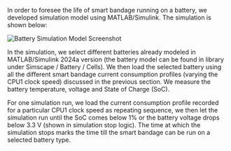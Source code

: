 In order to foresee the life of smart bandage running on a battery, we developed simulation model using MATLAB/Simulink. The simulation is shown below:

![Battery Simulation Model Screenshot](/BatterySimulationPicture.png)

In the simulation, we select different batteries already modeled in MATLAB/Simulink 2024a version (the battery model can be found in library under Simscape / Battery / Cells). We then load the selected battery using all the different smart bandage current consumption profiles (varying the CPU1 clock speed) discussed in the previous section. We measure the battery temperature, voltage and State of Charge (SoC).

For one simulation run, we load the current consumption profile recorded for a particular CPU1 clock speed as repeating sequence, we then let the simulation run until the SoC comes below 1% or the battery voltage drops below 3.3 V (shown in simulation stop logic). The time at which the simulation stops marks the time till the smart bandage can be run on a selected battery type.  

